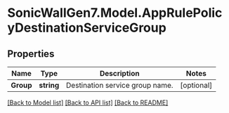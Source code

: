 # SonicWallGen7.Model.AppRulePolicyDestinationServiceGroup

## Properties

Name | Type | Description | Notes
------------ | ------------- | ------------- | -------------
**Group** | **string** | Destination service group name. | [optional] 

[[Back to Model list]](../README.md#documentation-for-models) [[Back to API list]](../README.md#documentation-for-api-endpoints) [[Back to README]](../README.md)

